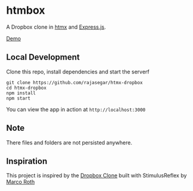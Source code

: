 # htmbox

A Dropbox clone in [htmx](https://htmx.org) and [Express.js](https://expressjs.com).

[Demo](https://htmbox.herokuapp.com)


## Local Development
Clone this repo, install dependencies and start the serverf
```
git clone https://github.com/rajasegar/htmx-dropbox
cd htmx-dropbox
npm install
npm start
```

You can view the app in action at `http://localhost:3000`


## Note
There files and folders are not persisted anywhere.

## Inspiration
This project is inspired by the [Dropbox Clone](https://github.com/marcoroth/boxdrop) built with StimulusReflex by [Marco Roth](https://github.com/marcoroth)


